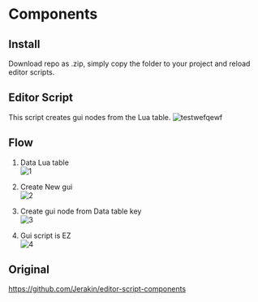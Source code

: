 # Components

## Install
Download repo as .zip, simply copy the folder to your project and reload editor scripts.

## Editor Script
This script creates gui nodes from the Lua table.
![testwefqewf](https://user-images.githubusercontent.com/38267288/170486707-c8837234-4c60-48a3-a457-99b6d1ae2f03.gif)

## Flow
1. Data Lua table  
![1](https://user-images.githubusercontent.com/38267288/170488455-843758f5-30b6-4fec-a6dd-dd313f15e024.jpg)

2. Create New gui  
![2](https://user-images.githubusercontent.com/38267288/170488628-47a2707c-ce6a-4605-a7a0-7b22941fade4.jpg)

3. Create gui node from Data table key  
![3](https://user-images.githubusercontent.com/38267288/170488726-69fb431d-1768-4c35-9967-fc18c1695536.jpg)

4. Gui script is EZ  
![4](https://user-images.githubusercontent.com/38267288/170488785-d8147170-e4af-4b04-93cf-93ffb6980530.jpg)

## Original
https://github.com/Jerakin/editor-script-components

